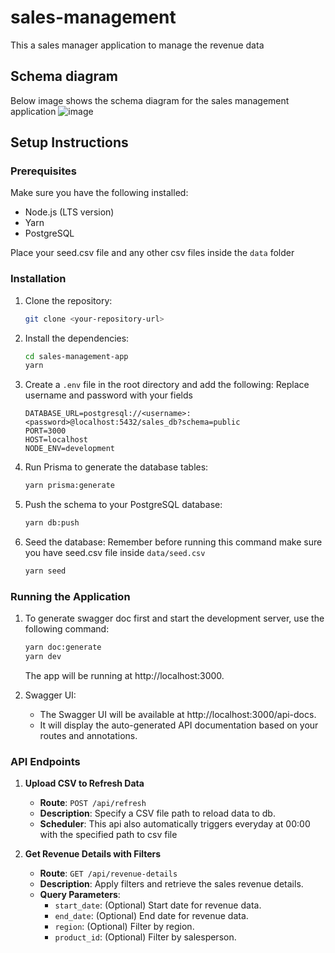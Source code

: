 # sales-management

This a sales manager application to manage the revenue data

## Schema diagram

Below image shows the schema diagram for the sales management application
![image](https://github.com/user-attachments/assets/e2f369c8-71e2-4eb7-acd0-6d67203c2bdb)

## Setup Instructions

### Prerequisites

Make sure you have the following installed:

- Node.js (LTS version)
- Yarn
- PostgreSQL

Place your seed.csv file and any other csv files inside the `data` folder

### Installation

1. Clone the repository:

   ```bash
   git clone <your-repository-url>
   ```

2. Install the dependencies:

   ```bash
   cd sales-management-app
   yarn
   ```

3. Create a `.env` file in the root directory and add the following:
   Replace username and password with your fields

   ```env
   DATABASE_URL=postgresql://<username>:<password>@localhost:5432/sales_db?schema=public
   PORT=3000
   HOST=localhost
   NODE_ENV=development
   ```

4. Run Prisma to generate the database tables:

   ```bash
   yarn prisma:generate
   ```

5. Push the schema to your PostgreSQL database:

   ```bash
   yarn db:push
   ```

6. Seed the database:
   Remember before running this command make sure you have seed.csv file inside `data/seed.csv`
   
   ```bash
   yarn seed
   ```

### Running the Application

1. To generate swagger doc first and start the development server, use the following command:
   
   ```bash
   yarn doc:generate
   yarn dev
   ```

   The app will be running at http://localhost:3000.

3. Swagger UI:

   - The Swagger UI will be available at http://localhost:3000/api-docs.
   - It will display the auto-generated API documentation based on your routes and annotations.

### API Endpoints

1. **Upload CSV to Refresh Data**

   - **Route**: `POST /api/refresh`
   - **Description**: Specify a CSV file path to reload data to db.
   - **Scheduler**: This api also automatically triggers everyday at 00:00 with the specified path to csv file

2. **Get Revenue Details with Filters**

   - **Route**: `GET /api/revenue-details`
   - **Description**: Apply filters and retrieve the sales revenue details.
   - **Query Parameters**:
     - `start_date`: (Optional) Start date for revenue data.
     - `end_date`: (Optional) End date for revenue data.
     - `region`: (Optional) Filter by region.
     - `product_id`: (Optional) Filter by salesperson.
